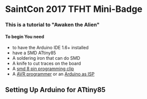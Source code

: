 # SaintCon 2017 TFHT Mini-Badge #
### This is a tutorial to "Awaken the Alien" ###
#### To begin You need ####
* to have the Arduino IDE 1.6+ installed 
* have a SMD ATtiny85
* A soldering iron that can do SMD
* A knife to cut traces on the board
* A [smd 8 pin programming clip][smd clip]
* A [AVR programmer][avr program] or an [Arduino as ISP][arduinoisp]
## Setting Up Arduino for ATtiny85 ##






[smd clip]:https://www.digikey.com/product-detail/en/pomona-electronics/5250/501-1311-ND/745102
[avr program]:https://www.digikey.com/product-detail/en/sparkfun-electronics/PGM-09825/1568-1080-ND/5230949
[arduinoisp]:http://www.instructables.com/id/Program-an-ATtiny-with-Arduino/
